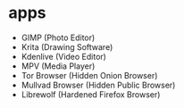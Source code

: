 # apps 

- GIMP (Photo Editor)
- Krita (Drawing Software)
- Kdenlive (Video Editor)
- MPV (Media Player)
- Tor Browser (Hidden Onion Browser)
- Mullvad Browser (Hidden Public Browser)
- Librewolf (Hardened Firefox Browser)

